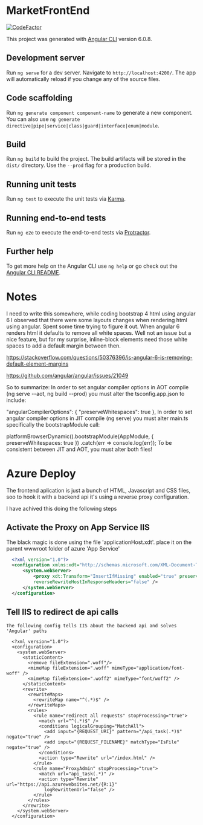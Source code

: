 # MarketFrontEnd

[![CodeFactor](https://www.codefactor.io/repository/github/jlagedo/marketfrontend/badge)](https://www.codefactor.io/repository/github/jlagedo/marketfrontend)

This project was generated with [Angular CLI](https://github.com/angular/angular-cli) version 6.0.8.

## Development server

Run `ng serve` for a dev server. Navigate to `http://localhost:4200/`. The app will automatically reload if you change any of the source files.

## Code scaffolding

Run `ng generate component component-name` to generate a new component. You can also use `ng generate directive|pipe|service|class|guard|interface|enum|module`.

## Build

Run `ng build` to build the project. The build artifacts will be stored in the `dist/` directory. Use the `--prod` flag for a production build.

## Running unit tests

Run `ng test` to execute the unit tests via [Karma](https://karma-runner.github.io).

## Running end-to-end tests

Run `ng e2e` to execute the end-to-end tests via [Protractor](http://www.protractortest.org/).

## Further help

To get more help on the Angular CLI use `ng help` or go check out the [Angular CLI README](https://github.com/angular/angular-cli/blob/master/README.md).

# Notes
I need to write this somewhere, while coding bootstrap 4 html using angular 6 I observed that there were some layouts changes when rendering html using angular. Spent some time trying to figure it out.
When angular 6 renders html it defaults to remove all white spaces. Well not an issue but a nice feature, but for my surprise, inline-block elements need those white spaces to add a default margin between then.

https://stackoverflow.com/questions/50376396/is-angular-6-is-removing-default-element-margins

https://github.com/angular/angular/issues/21049

So to summarize:
In order to set angular compiler options in AOT compile (ng serve --aot, ng build --prod) you must alter the tsconfig.app.json to include:

  "angularCompilerOptions": {
    "preserveWhitespaces": true
  },
In order to set angular compiler options in JIT compile (ng serve) you must alter main.ts specifically the bootstrapModule call:

  platformBrowserDynamic().bootstrapModule(AppModule, {
    preserveWhitespaces: true
  })
  .catch(err => console.log(err));
To be consistent between JIT and AOT, you must alter both files!

# Azure Deploy

The frontend aplication is just a bunch of HTML, Javascript and CSS files, soo to hook it with a backend api it's using a reverse proxy configuration.

I have achived this doing the following steps

## Activate the Proxy on App Service IIS

The black magic is done using the file 'applicationHost.xdt'. place it on the parent wwwroot folder of azure 'App Service'

```XML
  <?xml version="1.0"?>
  <configuration xmlns:xdt="http://schemas.microsoft.com/XML-Document-Transform">
      <system.webServer>
          <proxy xdt:Transform="InsertIfMissing" enabled="true" preserveHostHeader="false" 
          reverseRewriteHostInResponseHeaders="false" />
      </system.webServer>
  </configuration>
```
## Tell IIS to redirect de api calls

```
The following config tells IIS about the backend api and solves 'Angular' paths

  <?xml version="1.0"?>
  <configuration>
    <system.webServer>
      <staticContent>
        <remove fileExtension=".woff"/>
        <mimeMap fileExtension=".woff" mimeType="application/font-woff" />
        <mimeMap fileExtension=".woff2" mimeType="font/woff2" />
      </staticContent>
      <rewrite>
        <rewriteMaps>
          <rewriteMap name="^(.*)$" />
        </rewriteMaps>
        <rules>
          <rule name="redirect all requests" stopProcessing="true">
            <match url="^(.*)$" />
            <conditions logicalGrouping="MatchAll">
              <add input="{REQUEST_URI}" pattern="/api_task(.*)$" negate="true" />
              <add input="{REQUEST_FILENAME}" matchType="IsFile" negate="true" />
            </conditions>
            <action type="Rewrite" url="/index.html" />
          </rule>
          <rule name="ProxyAdmin" stopProcessing="true">
            <match url="api_task(.*)" />
            <action type="Rewrite" url="https://api.azurewebsites.net/{R:1}" 
              logRewrittenUrl="false" />
          </rule>
        </rules>
      </rewrite>
    </system.webServer>
  </configuration>
```
